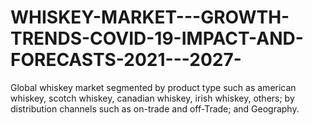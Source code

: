 # WHISKEY-MARKET---GROWTH-TRENDS-COVID-19-IMPACT-AND-FORECASTS-2021---2027-
Global whiskey market segmented by product type such as american whiskey, scotch whiskey, canadian whiskey, irish whiskey, others; by distribution channels such as on-trade and off-Trade; and Geography.
